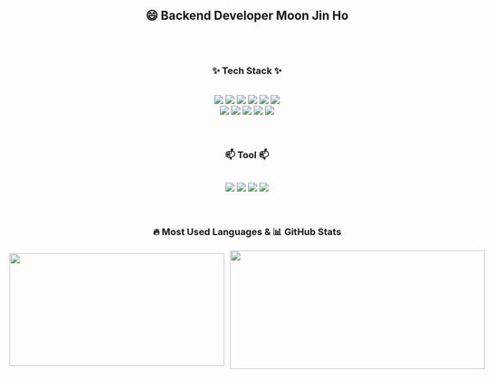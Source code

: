 ## <h2 align="center"> 😄 Backend Developer Moon Jin Ho</h3>

<br>
<br>

<h3 align="center">✨ Tech Stack ✨</h3>
<br>
<div align="center">
  <img src="https://img.shields.io/badge/Java-FF9E0F?style=for-the-badge&logo=OpenJDK&logoColor=white"/>
  <img src="https://img.shields.io/badge/Spring-6DB33F?style=for-the-badge&logo=Spring&logoColor=white"/>
  <img src="https://img.shields.io/badge/C%23-239120?style=for-the-badge&logo=C-Sharp&logoColor=white"/>
  <img src="https://img.shields.io/badge/Android-3DDC84?style=for-the-badge&logo=Android&logoColor=white"/>
  <img src="https://img.shields.io/badge/AWS-232F3E?style=for-the-badge&logo=Amazon-AWS&logoColor=white"/>
  <img src="https://img.shields.io/badge/JavaScript-F7DF1E?style=for-the-badge&logo=JavaScript&logoColor=black"/>
  <br>
  <img src="https://img.shields.io/badge/MySQL-4479A1?style=for-the-badge&logo=MySQL&logoColor=white"/>
  <img src="https://img.shields.io/badge/MariaDB-003545?style=for-the-badge&logo=MariaDB&logoColor=white"/>
  <img src="https://img.shields.io/badge/OracleDB-F80000?style=for-the-badge&logo=Oracle&logoColor=white"/>
  <img src="https://img.shields.io/badge/MSSQL-CC2927?style=for-the-badge&logo=Microsoft-SQL-Server&logoColor=white"/>
  <img src="https://img.shields.io/badge/Docker-2496ED?style=for-the-badge&logo=Docker&logoColor=white"/>
</div>
<br>
<br>
<h3 align="center">📫 Tool 📫</h3>
<br>
<div align="center">
  <img src="https://img.shields.io/badge/Eclipse-2C2255?style=for-the-badge&logo=Eclipse&logoColor=white"/>
  <img src="https://img.shields.io/badge/IntelliJ_IDEA-000000?style=for-the-badge&logo=IntelliJ-IDEA&logoColor=white"/>
  <img src="https://img.shields.io/badge/Android_Studio-3DDC84?style=for-the-badge&logo=Android-Studio&logoColor=white"/>
  <img src="https://img.shields.io/badge/MobaXterm-3A4655?style=for-the-badge&logo=MobaXterm&logoColor=white"/>
</div>
<br>
<br>

  <div align="center">
  <h3>🔥 Most Used Languages & 📊 GitHub Stats</h3>
  <div style="display: flex; justify-content: center; align-items: center; gap: 10px;">
    <a href="https://github.com/anuraghazra/github-readme-stats">
      <img src="https://github-readme-stats.vercel.app/api/top-langs/?username=moonjinho99&layout=compact&theme=radical" width="380" height="200"/>
    </a>
    <a href="https://github.com/anuraghazra/github-readme-stats">
      <img src="https://github-readme-stats.vercel.app/api?username=moonjinho99&show_icons=true&theme=radical" width="450" height="210"/>
    </a>
  </div>
</div>




<!--
**moonjinho99/moonjinho99** is a ✨ _special_ ✨ repository because its `README.md` (this file) appears on your GitHub profile.

Here are some ideas to get you started:

- 🔭 I’m currently working on ...
- 🌱 I’m currently learning ...
- 👯 I’m looking to collaborate on ...
- 🤔 I’m looking for help with ...
- 💬 Ask me about ...
- 📫 How to reach me: ...
- 😄 Pronouns: ...
- ⚡ Fun fact: ...
-->

